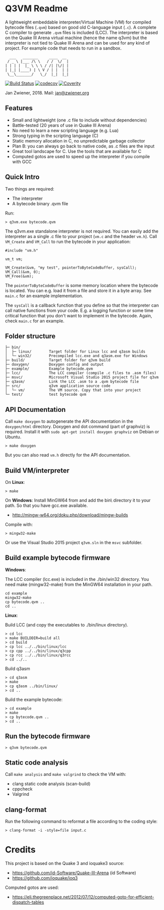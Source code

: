 Q3VM Readme
===========

A lightweight embeddable interpreter/Virtual Machine (VM) for compiled bytecode files (`.qvm`) based on good old C-language input (`.c`). A complete C compiler to generate `.qvm` files is included (LCC). The interpreter is based on the Quake III Arena virtual machine (hence the name q3vm) but the interpreter is not tied to Quake III Arena and can be used for any kind of project. For example code that needs to run in a sandbox.

      ___   _______     ____  __
     / _ \ |___ /\ \   / /  \/  |
    | | | |  |_ \ \ \ / /| |\/| |
    | |_| |____) | \ V / | |  | |
     \__\_______/   \_/  |_|  |_|

[![Build Status](https://travis-ci.org/jnz/q3vm.svg?branch=master)](https://travis-ci.org/jnz/q3vm)
[![codecov](https://codecov.io/gh/jnz/q3vm/branch/master/graph/badge.svg)](https://codecov.io/gh/jnz/q3vm)
[![Coverity](https://scan.coverity.com/projects/16570/badge.svg)](https://scan.coverity.com/projects/jnz-q3vm)

Jan Zwiener, 2018. Mail: jan@zwiener.org

Features
--------

 * Small and lightweight (one .c file to include without dependencies)
 * Battle-tested (20 years of use in Quake III Arena)
 * No need to learn a new scripting language (e.g. Lua)
 * Strong typing in the scripting language (C)
 * Static memory allocation in C, no unpredictable garbage collector
 * Plan B: you can always go back to native code, as .c files are the input
 * Great tool landscape for C. Use the tools that are available for C
 * Computed gotos are used to speed up the interpreter if you compile with GCC

Quick Intro
-----------

Two things are required:

 * The interpreter
 * A bytecode binary .qvm file

Run:

    > q3vm.exe bytecode.qvm

The q3vm.exe standalone interpreter is not required. You can
easily add the interpreter as a single .c file to your project (`vm.c` and the header `vm.h`).
Call `VM_Create` and `VM_Call` to run the bytecode in your
application:

    #include "vm.h"

    vm_t vm;
    
    VM_Create(&vm, "my test", pointerToByteCodeBuffer, sysCall);
    VM_Call(&vm, 0);
    VM_Free(&vm);
    
The `pointerToByteCodeBuffer` is some memory location where the
bytecode is located. You can e.g. load it from a file and store it
in a byte array. See `main.c` for an example implementation.

The `sysCall` is a callback function that you define so that
the interpreter can call native functions from your code. E.g. a
logging function or some time critical function that you don't want
to implement in the bytecode. Again, check `main.c` for an example.

Folder structure
----------------

    ├─ bin/
    │  ├─ linux/        Target folder for Linux lcc and q3asm builds
    │  └─ win32/        Precompiled lcc.exe and q3asm.exe for Windows
    ├─ build/           Target folder for q3vm build
    ├─ doxygen/         Doxygen config and output
    ├─ example/         Example bytecode.qvm
    ├─ lcc/             The LCC compiler (compile .c files to .asm files)
    ├─ msvc/            Microsoft Visual Studio 2015 project file for q3vm
    ├─ q3asm/           Link the LCC .asm to a .qvm bytecode file
    ├─ src/             q3vm application source code
    │  └─ vm/           The VM source. Copy that into your project
    └─ test/            test bytecode qvm

API Documentation
-----------------

Call `make doxygen` to autogenerate the API documentation in the `doxygen/html`
directory. Doxygen and dot command (part of graphviz) is required.
Install it with `sudo apt-get install doxygen graphviz` on Debian or Ubuntu.

    > make doxygen

But you can also read `vm.h` directly for the API documentation.


Build VM/interpreter
--------------------

On **Linux**:

    > make

On **Windows**:
Install MinGW64 from and add the bin\ directory it to your path.
So that you have gcc.exe available.

 * http://mingw-w64.org/doku.php/download/mingw-builds

Compile with:

    > mingw32-make

Or use the Visual Studio 2015 project `q3vm.sln` in the `msvc` subfolder.

Build example bytecode firmware
-------------------------------

**Windows**:

The LCC compiler (lcc.exe) is included in the ./bin/win32 directory.
You need make (mingw32-make) from the MinGW64 installation in
your path.

    cd example
    mingw32-make
    cp bytecode.qvm ..
    cd ..

**Linux**:

Build LCC (and copy the executables to ./bin/linux directory).

    > cd lcc
    > make BUILDDIR=build all
    > cd build
    > cp lcc ../../bin/linux/lcc
    > cp cpp ../../bin/linux/q3cpp
    > cp rcc ../../bin/linux/q3rcc
    > cd ../..

Build q3asm

    > cd q3asm
    > make
    > cp q3asm ../bin/linux/
    > cd ..

Build the example bytecode:

    > cd example
    > make
    > cp bytecode.qvm ..
    > cd ..

Run the bytecode firmware
-------------------------

    > q3vm bytecode.qvm


Static code analysis
--------------------

Call `make analysis` and `make valgrind` to check the VM with:

 * clang static code analysis (scan-build)
 * cppcheck
 * Valgrind

clang-format
------------

Run the following command to reformat a file according to the coding style:

    > clang-format -i -style=file input.c

Credits
=======

This project is based on the Quake 3 and ioquake3 source:

 * https://github.com/id-Software/Quake-III-Arena (id Software)
 * https://github.com/ioquake/ioq3

Computed gotos are used:

 * https://eli.thegreenplace.net/2012/07/12/computed-goto-for-efficient-dispatch-tables
 
